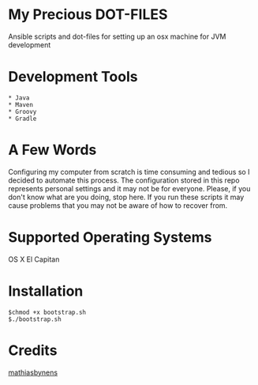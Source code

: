 # My Precious DOT-FILES
Ansible scripts and dot-files for setting up an osx machine for JVM development

# Development Tools
    * Java
    * Maven
    * Groovy
    * Gradle   

# A Few Words
Configuring my computer from scratch is time consuming and tedious so I decided to automate this process. The configuration stored in this repo represents personal settings and it may not be for everyone. Please, if you don't know what are you doing, stop here. If you run these scripts it may cause problems that you may not be aware of how to recover from.

# Supported Operating Systems
OS X El Capitan

# Installation
```
$chmod +x bootstrap.sh
$./bootstrap.sh
```

# Credits
[mathiasbynens](https://github.com/mathiasbynens/dotfiles/)
